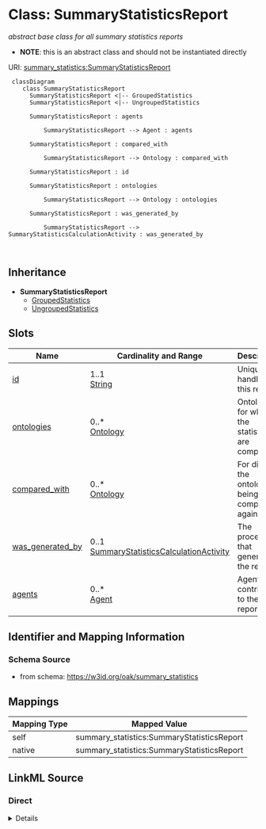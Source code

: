 # Class: SummaryStatisticsReport


_abstract base class for all summary statistics reports_




* __NOTE__: this is an abstract class and should not be instantiated directly


URI: [summary_statistics:SummaryStatisticsReport](https://w3id.org/oaklib/summary_statistics.SummaryStatisticsReport)




```{mermaid}
 classDiagram
    class SummaryStatisticsReport
      SummaryStatisticsReport <|-- GroupedStatistics
      SummaryStatisticsReport <|-- UngroupedStatistics
      
      SummaryStatisticsReport : agents
        
          SummaryStatisticsReport --> Agent : agents
        
      SummaryStatisticsReport : compared_with
        
          SummaryStatisticsReport --> Ontology : compared_with
        
      SummaryStatisticsReport : id
        
      SummaryStatisticsReport : ontologies
        
          SummaryStatisticsReport --> Ontology : ontologies
        
      SummaryStatisticsReport : was_generated_by
        
          SummaryStatisticsReport --> SummaryStatisticsCalculationActivity : was_generated_by
        
      
```





## Inheritance
* **SummaryStatisticsReport**
    * [GroupedStatistics](GroupedStatistics.md)
    * [UngroupedStatistics](UngroupedStatistics.md)



## Slots

| Name | Cardinality and Range | Description | Inheritance |
| ---  | --- | --- | --- |
| [id](id.md) | 1..1 <br/> [String](String.md) | Unique handle for this report | direct |
| [ontologies](ontologies.md) | 0..* <br/> [Ontology](Ontology.md) | Ontology for which the statistics are computed | direct |
| [compared_with](compared_with.md) | 0..* <br/> [Ontology](Ontology.md) | For diffs, the ontologies being compared against | direct |
| [was_generated_by](was_generated_by.md) | 0..1 <br/> [SummaryStatisticsCalculationActivity](SummaryStatisticsCalculationActivity.md) | The process that generated the report | direct |
| [agents](agents.md) | 0..* <br/> [Agent](Agent.md) | Agents that contributed to the report | direct |









## Identifier and Mapping Information







### Schema Source


* from schema: https://w3id.org/oak/summary_statistics





## Mappings

| Mapping Type | Mapped Value |
| ---  | ---  |
| self | summary_statistics:SummaryStatisticsReport |
| native | summary_statistics:SummaryStatisticsReport |





## LinkML Source

<!-- TODO: investigate https://stackoverflow.com/questions/37606292/how-to-create-tabbed-code-blocks-in-mkdocs-or-sphinx -->

### Direct

<details>
```yaml
name: SummaryStatisticsReport
description: abstract base class for all summary statistics reports
from_schema: https://w3id.org/oak/summary_statistics
abstract: true
attributes:
  id:
    name: id
    description: Unique handle for this report
    from_schema: https://w3id.org/oak/summary_statistics
    rank: 1000
    domain_of:
    - SummaryStatisticsReport
    - Ontology
    - Agent
    - ContributorRole
    required: true
  ontologies:
    name: ontologies
    description: Ontology for which the statistics are computed
    from_schema: https://w3id.org/oak/summary_statistics
    rank: 1000
    multivalued: true
    domain_of:
    - SummaryStatisticsReport
    range: Ontology
    inlined: true
    inlined_as_list: true
  compared_with:
    name: compared_with
    description: For diffs, the ontologies being compared against
    from_schema: https://w3id.org/oak/summary_statistics
    rank: 1000
    multivalued: true
    domain_of:
    - SummaryStatisticsReport
    range: Ontology
    inlined: true
    inlined_as_list: true
  was_generated_by:
    name: was_generated_by
    description: The process that generated the report
    from_schema: https://w3id.org/oak/summary_statistics
    rank: 1000
    domain_of:
    - SummaryStatisticsReport
    range: SummaryStatisticsCalculationActivity
  agents:
    name: agents
    description: Agents that contributed to the report
    from_schema: https://w3id.org/oak/summary_statistics
    rank: 1000
    multivalued: true
    domain_of:
    - SummaryStatisticsReport
    range: Agent
    inlined: true
    inlined_as_list: true

```
</details>

### Induced

<details>
```yaml
name: SummaryStatisticsReport
description: abstract base class for all summary statistics reports
from_schema: https://w3id.org/oak/summary_statistics
abstract: true
attributes:
  id:
    name: id
    description: Unique handle for this report
    from_schema: https://w3id.org/oak/summary_statistics
    rank: 1000
    alias: id
    owner: SummaryStatisticsReport
    domain_of:
    - SummaryStatisticsReport
    - Ontology
    - Agent
    - ContributorRole
    range: string
    required: true
  ontologies:
    name: ontologies
    description: Ontology for which the statistics are computed
    from_schema: https://w3id.org/oak/summary_statistics
    rank: 1000
    multivalued: true
    alias: ontologies
    owner: SummaryStatisticsReport
    domain_of:
    - SummaryStatisticsReport
    range: Ontology
    inlined: true
    inlined_as_list: true
  compared_with:
    name: compared_with
    description: For diffs, the ontologies being compared against
    from_schema: https://w3id.org/oak/summary_statistics
    rank: 1000
    multivalued: true
    alias: compared_with
    owner: SummaryStatisticsReport
    domain_of:
    - SummaryStatisticsReport
    range: Ontology
    inlined: true
    inlined_as_list: true
  was_generated_by:
    name: was_generated_by
    description: The process that generated the report
    from_schema: https://w3id.org/oak/summary_statistics
    rank: 1000
    alias: was_generated_by
    owner: SummaryStatisticsReport
    domain_of:
    - SummaryStatisticsReport
    range: SummaryStatisticsCalculationActivity
  agents:
    name: agents
    description: Agents that contributed to the report
    from_schema: https://w3id.org/oak/summary_statistics
    rank: 1000
    multivalued: true
    alias: agents
    owner: SummaryStatisticsReport
    domain_of:
    - SummaryStatisticsReport
    range: Agent
    inlined: true
    inlined_as_list: true

```
</details>